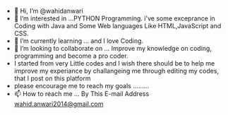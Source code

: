 - 👋 Hi, I’m @wahidanwari
- 👀 I’m interested in ...PYTHON Programming. i've some exceprance in Coding with Java and Some Web languages Like HTML,JavaScript and CSS.
- 🌱 I’m currently learning ...  and I love Coding.
- 💞️ I’m looking to collaborate on ... Improve my knowledge on coding, programming and become a pro coder.
- I started from very Little codes and I wish there should be to help me improve my experiance by challangeing me through editing my codes, that I post on this platform 
- please encourage me to reach my goals .........
- 📫 How to reach me ... By This E-mail Address wahid.anwari2014@gmail.com 

<!---
wahidanwari/wahidanwari is a ✨ special ✨ repository because its `README.md` (this file) appears on your GitHub profile.
You can click the Preview link to take a look at your changes.
--->
